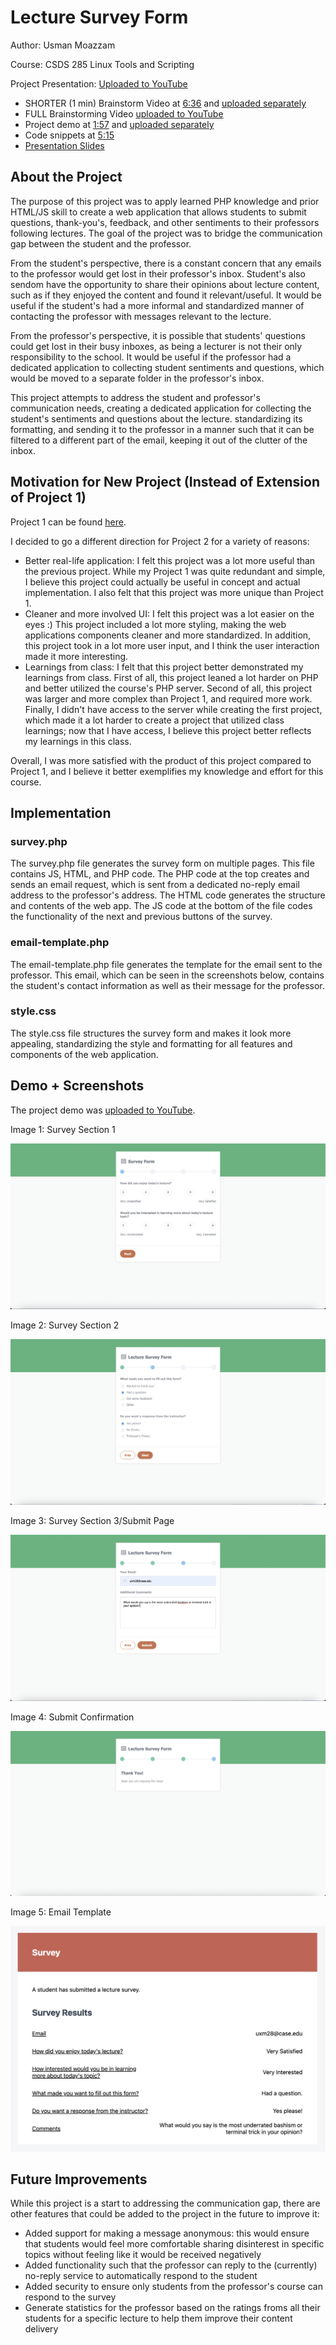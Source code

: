 # Lecture Survey Form

Author: Usman Moazzam

Course: CSDS 285 Linux Tools and Scripting

Project Presentation: [Uploaded to YouTube](https://youtu.be/sZrhdfOdjAE)

* SHORTER (1 min) Brainstorm Video at [6:36](https://youtu.be/sZrhdfOdjAE?t=396) and [uploaded separately](https://youtu.be/ystGzP1F4S4)
* FULL Brainstorming Video [uploaded to YouTube](https://youtu.be/ystGzP1F4S4)
* Project demo at [1:57](https://youtu.be/sZrhdfOdjAE?t=117) and [uploaded separately](https://youtu.be/qVjrP5sgjA8)
* Code snippets at [5:15](https://youtu.be/sZrhdfOdjAE?t=315)
* [Presentation Slides](/resources/Project2Presentation.pptx)

## About the Project

The purpose of this project was to apply learned PHP knowledge and prior HTML/JS skill to create a web application that allows students to submit questions, thank-you's, feedback, and other sentiments to their professors following lectures. The goal of the project was to bridge the communication gap between the student and the professor. 

From the student's perspective, there is a constant concern that any emails to the professor would get lost in their professor's inbox. Student's also sendom have the opportunity to share their opinions about lecture content, such as if they enjoyed the content and found it relevant/useful. It would be useful if the student's had a more informal and standardized manner of contacting the professor with messages relevant to the lecture.

From the professor's perspective, it is possible that students' questions could get lost in their busy inboxes, as being a lecturer is not their only responsibility to the school. It would be useful if the professor had a dedicated application to collecting student sentiments and questions, which would be moved to a separate folder in the professor's inbox.

This project attempts to address the student and professor's communication needs, creating a dedicated application for collecting the student's sentiments and questions about the lecture. standardizing its formatting, and sending it to the professor in a manner such that it can be filtered to a different part of the email, keeping it out of the clutter of the inbox.

## Motivation for New Project (Instead of Extension of Project 1)

Project 1 can be found [here](https://github.com/umoazzam/ExcelAnalysisProject).

I decided to go a different direction for Project 2 for a variety of reasons:

* Better real-life application: I felt this project was a lot more useful than the previous project. While my Project 1 was quite redundant and simple, I believe this project could actually be useful in concept and actual implementation. I also felt that this project was more unique than Project 1.
* Cleaner and more involved UI: I felt this project was a lot easier on the eyes :) This project included a lot more styling, making the web applications components cleaner and more standardized. In addition, this project took in a lot more user input, and I think the user interaction made it more interesting.
* Learnings from class: I felt that this project better demonstrated my learnings from class. First of all, this project leaned a lot harder on PHP and better utilized the course's PHP server. Second of all, this project was larger and more complex than Project 1, and required more work. Finally, I didn't have access to the server while creating the first project, which made it a lot harder to create a project that utilized class learnings; now that I have access, I believe this project better reflects my learnings in this class.

Overall, I was more satisfied with the product of this project compared to Project 1, and I believe it better exemplifies my knowledge and effort for this course.

## Implementation

### survey.php

The survey.php file generates the survey form on multiple pages. This file contains JS, HTML, and PHP code. The PHP code at the top creates and sends an email request, which is sent from a dedicated no-reply email address to the professor's address. The HTML code generates the structure and contents of the web app. The JS code at the bottom of the file codes the functionality of the next and previous buttons of the survey.

### email-template.php

The email-template.php file generates the template for the email sent to the professor. This email, which can be seen in the screenshots below, contains the student's contact information as well as their message for the professor.

### style.css

The style.css file structures the survey form and makes it look more appealing, standardizing the style and formatting for all features and components of the web application. 

## Demo + Screenshots

The project demo was [uploaded to YouTube](https://youtu.be/qVjrP5sgjA8).

Image 1: Survey Section 1

![Image 1: Survey Section 1](/resources/img/Page1.png)

Image 2: Survey Section 2

![Image 2: Survey Section 2](/resources/img/Page2.png)

Image 3: Survey Section 3/Submit Page

![Image 3: Survey Section 3](/resources/img/Page3.png)

Image 4: Submit Confirmation

![Image 4: Submit Confirmation](/resources/img/EmailConfirmation.png)

Image 5: Email Template

![Image 5: Email Template](/resources/img/EmailScreenshot.png)

## Future Improvements

While this project is a start to addressing the communication gap, there are other features that could be added to the project in the future to improve it:

* Added support for making a message anonymous: this would ensure that students would feel more comfortable sharing disinterest in specific topics without feeling like it would be received negatively
* Added functionality such that the professor can reply to the (currently) no-reply service to automatically respond to the student
* Added security to ensure only students from the professor's course can respond to the survey
* Generate statistics for the professor based on the ratings froms all their students for a specific lecture to help them improve their content delivery